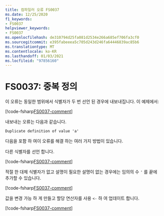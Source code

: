 ```yaml
---
title: 컴파일러 오류 FS0037
ms.date: 12/25/2020
f1_keywords:
- FS0037
helpviewer_keywords:
- FS0037
ms.openlocfilehash: de310794d25fa081d2534e266a685ef706fa3cf0
ms.sourcegitcommit: e395fabeeea5c705d243d246fa64446839ac85b6
ms.translationtype: MT
ms.contentlocale: ko-KR
ms.lasthandoff: 01/03/2021
ms.locfileid: "97856160"
---
```

# <a name="fs0037-duplicate-definition"></a>FS0037: 중복 정의

이 오류는 동일한 범위에서 식별자가 두 번 선언 된 경우에 내보내집니다. 이 예제에서:

[!code-fsharp[FS0037-comment](~/samples/snippets/fsharp/compiler-messages/fs0037.fsx#L2-L3)]

내보내는 오류는 다음과 같습니다.

```text
Duplicate definition of value 'a'
```

다음을 포함 하 여이 오류를 해결 하는 여러 가지 방법이 있습니다.

다른 식별자를 선언 합니다.

[!code-fsharp[FS0037-comment](~/samples/snippets/fsharp/compiler-messages/fs0037.fsx#L6-L7)]

적절 한 대체 식별자가 없고 설명이 필요한 설명이 없는 경우에는 임의의 수 `'` 를 끝에 추가할 수 있습니다.

[!code-fsharp[FS0037-comment](~/samples/snippets/fsharp/compiler-messages/fs0037.fsx#L10-L12)]

값을 변경 가능 하 게 만들고 할당 연산자를 사용 `<-` 하 여 업데이트 합니다.

[!code-fsharp[FS0037-comment](~/samples/snippets/fsharp/compiler-messages/fs0037.fsx#L15-L16)]
